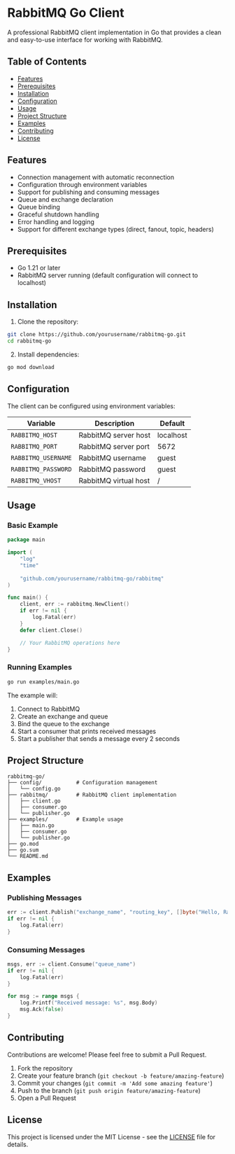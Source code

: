 # RabbitMQ Go Client

A professional RabbitMQ client implementation in Go that provides a clean and easy-to-use interface for working with RabbitMQ.

## Table of Contents
- [Features](#features)
- [Prerequisites](#prerequisites)
- [Installation](#installation)
- [Configuration](#configuration)
- [Usage](#usage)
- [Project Structure](#project-structure)
- [Examples](#examples)
- [Contributing](#contributing)
- [License](#license)

## Features

- Connection management with automatic reconnection
- Configuration through environment variables
- Support for publishing and consuming messages
- Queue and exchange declaration
- Queue binding
- Graceful shutdown handling
- Error handling and logging
- Support for different exchange types (direct, fanout, topic, headers)

## Prerequisites

- Go 1.21 or later
- RabbitMQ server running (default configuration will connect to localhost)

## Installation

1. Clone the repository:
```bash
git clone https://github.com/yourusername/rabbitmq-go.git
cd rabbitmq-go
```

2. Install dependencies:
```bash
go mod download
```

## Configuration

The client can be configured using environment variables:

| Variable | Description | Default |
|----------|-------------|---------|
| `RABBITMQ_HOST` | RabbitMQ server host | localhost |
| `RABBITMQ_PORT` | RabbitMQ server port | 5672 |
| `RABBITMQ_USERNAME` | RabbitMQ username | guest |
| `RABBITMQ_PASSWORD` | RabbitMQ password | guest |
| `RABBITMQ_VHOST` | RabbitMQ virtual host | / |

## Usage

### Basic Example

```go
package main

import (
    "log"
    "time"
    
    "github.com/yourusername/rabbitmq-go/rabbitmq"
)

func main() {
    client, err := rabbitmq.NewClient()
    if err != nil {
        log.Fatal(err)
    }
    defer client.Close()

    // Your RabbitMQ operations here
}
```

### Running Examples

```bash
go run examples/main.go
```

The example will:
1. Connect to RabbitMQ
2. Create an exchange and queue
3. Bind the queue to the exchange
4. Start a consumer that prints received messages
5. Start a publisher that sends a message every 2 seconds

## Project Structure

```
rabbitmq-go/
├── config/           # Configuration management
│   └── config.go
├── rabbitmq/         # RabbitMQ client implementation
│   ├── client.go
│   ├── consumer.go
│   └── publisher.go
├── examples/         # Example usage
│   ├── main.go
│   ├── consumer.go
│   └── publisher.go
├── go.mod
├── go.sum
└── README.md
```

## Examples

### Publishing Messages

```go
err := client.Publish("exchange_name", "routing_key", []byte("Hello, RabbitMQ!"))
if err != nil {
    log.Fatal(err)
}
```

### Consuming Messages

```go
msgs, err := client.Consume("queue_name")
if err != nil {
    log.Fatal(err)
}

for msg := range msgs {
    log.Printf("Received message: %s", msg.Body)
    msg.Ack(false)
}
```

## Contributing

Contributions are welcome! Please feel free to submit a Pull Request.

1. Fork the repository
2. Create your feature branch (`git checkout -b feature/amazing-feature`)
3. Commit your changes (`git commit -m 'Add some amazing feature'`)
4. Push to the branch (`git push origin feature/amazing-feature`)
5. Open a Pull Request

## License

This project is licensed under the MIT License - see the [LICENSE](LICENSE) file for details. 